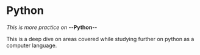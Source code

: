 # Python
*This is more practice on* --**Python**--

This is a deep dive on areas covered while studying further on python as a computer language.
